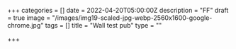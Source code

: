 +++
categories = []
date = 2022-04-20T05:00:00Z
description = "FF"
draft = true
image = "/images/img19-scaled-jpg-webp-2560x1600-google-chrome.jpg"
tags = []
title = "Wall test pub"
type = ""

+++
